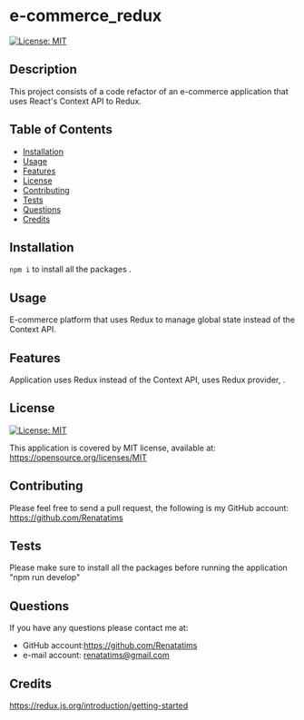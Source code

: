 # e-commerce_redux
[![License: MIT](https://img.shields.io/badge/License-MIT-blue.svg)](https://opensource.org/licenses/MIT)

  ## Description
  This project consists of a code refactor of an e-commerce application that uses React's Context API to Redux.

  ## Table of Contents
  - [Installation](#installation)
  - [Usage](#usage)
  - [Features](#features)
  - [License](#license)
  - [Contributing](#contributing)
  - [Tests](#tests)
  - [Questions](#questions)
  - [Credits](#credits)
  
  ## Installation
  ```npm i``` to install all the packages .

  ## Usage
  E-commerce platform that uses Redux to manage global state instead of the Context API.

  ## Features
  Application uses Redux instead of the Context API, uses Redux provider, .

  ## License
  [![License: MIT](https://img.shields.io/badge/License-MIT-blue.svg)](https://opensource.org/licenses/MIT)
  
  This application is covered by MIT license, available at:
  https://opensource.org/licenses/MIT

  ## Contributing
  Please feel free to send a pull request, the following is my GitHub account: https://github.com/Renatatims
  ## Tests
  Please make sure to install all the packages before running the application "npm run develop"

  ## Questions
  If you have any questions please contact me at:
   - GitHub account:https://github.com/Renatatims
   - e-mail account: renatatims@gmail.com

  ## Credits
  https://redux.js.org/introduction/getting-started